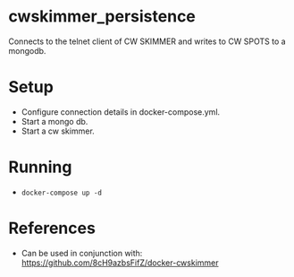 # cwskimmer_persistence

Connects to the telnet client of CW SKIMMER and writes to CW SPOTS to a mongodb.

# Setup
- Configure connection details in docker-compose.yml.
- Start a mongo db.
- Start a cw skimmer.

# Running
- `docker-compose up -d`

# References
- Can be used in conjunction with: https://github.com/8cH9azbsFifZ/docker-cwskimmer
